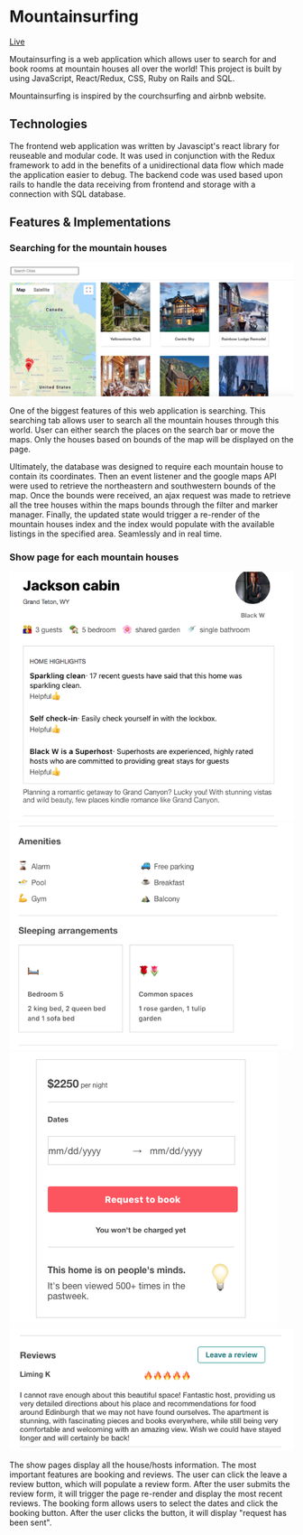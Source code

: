 # Mountainsurfing

[Live](https://mountainsurfing.herokuapp.com)

Moutainsurfing is a web application which allows user to search for and book rooms at mountain houses all over the world! This project is built by using JavaScript, React/Redux, CSS, Ruby on Rails and SQL.

Mountainsurfing is inspired by the courchsurfing and airbnb website.

## Technologies
The frontend web application was written by Javascipt's react library for reuseable and modular code. It was used in conjunction with the Redux framework to add in the benefits of a unidirectional data flow which made the application easier to debug. The backend code was used based upon rails to handle the data receiving from frontend and storage with a connection with SQL database.

## Features & Implementations
### Searching for the mountain houses
![alt text](https://github.com/qidizhai/mountain_surfing/blob/master/Screen%20Shot%202018-09-24%20at%205.24.57%20PM.png "Logo Title Text 1")

One of the biggest features of this web application is searching. This searching tab allows user to search all the mountain houses through this world. User can either search the places on the search bar or move the maps. Only the houses based on bounds of the map will be displayed on the page.

Ultimately, the database was designed to require each mountain house to contain its coordinates. Then an event listener and the google maps API were used to retrieve the northeastern and southwestern bounds of the map. Once the bounds were received, an ajax request was made to retrieve all the tree houses within the maps bounds through the filter and marker manager. Finally, the updated state would trigger a re-render of the mountain houses index and the index would populate with the available listings in the specified area. Seamlessly and in real time.

### Show page for each mountain houses
![alt text](https://github.com/qidizhai/mountain_surfing/blob/master/Screen%20Shot%202018-09-24%20at%205.42.56%20PM.png "Logo Title Text 1")
![alt text](https://github.com/qidizhai/mountain_surfing/blob/master/Screen%20Shot%202018-09-24%20at%205.43.16%20PM.png "Logo Title Text 1")
![alt text](https://github.com/qidizhai/mountain_surfing/blob/master/Screen%20Shot%202018-09-24%20at%205.43.40%20PM.png "Logo Title Text 1")
![alt text](https://github.com/qidizhai/mountain_surfing/blob/master/Screen%20Shot%202018-09-24%20at%205.43.25%20PM.png "Logo Title Text 1")

The show pages display all the house/hosts information. The most important features are booking and reviews. The user can click the leave a review button, which will populate a review form. After the user submits the review form, it will trigger the page re-render and display the most recent reviews. The booking form allows users to select the dates and click the booking button. After the user clicks the button, it will display "request has been sent".
